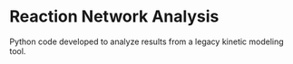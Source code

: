 # Reaction Network Analysis

Python code developed to analyze results from a legacy kinetic modeling tool.
